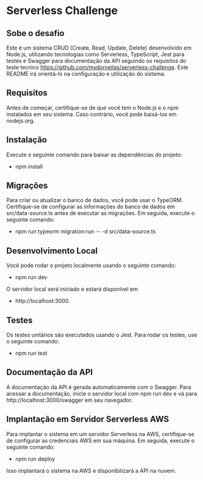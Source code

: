 # Serverless Challenge 
## Sobe o desafio
Este é um sistema CRUD (Create, Read, Update, Delete) desenvolvido em Node.js, utilizando tecnologias como Serverless, TypeScript, Jest para testes e Swagger para documentação da API seguindo os requisitos do teste tecnico https://github.com/mvdornellas/serverless-challenge. Este README irá orientá-lo na configuração e utilização do sistema.

## Requisitos
Antes de começar, certifique-se de que você tem o Node.js e o npm instalados em seu sistema. Caso contrário, você pode baixá-los em nodejs.org.

## Instalação
Execute o seguinte comando para baixar as dependências do projeto:
- npm install

## Migrações
Para criar ou atualizar o banco de dados, você pode usar o TypeORM. Certifique-se de configurar as informações do banco de dados em src/data-source.ts antes de executar as migrações. Em seguida, execute o seguinte comando:
- npm run typeorm migration:run -- -d src/data-source.ts


## Desenvolvimento Local
Você pode rodar o projeto localmente usando o seguinte comando:
- npm run dev

O servidor local será iniciado e estará disponível em 
- http://localhost:3000.

## Testes
Os testes unitários são executados usando o Jest. Para rodar os testes, use o seguinte comando:
- npm run test

## Documentação da API
A documentação da API é gerada automaticamente com o Swagger. Para acessar a documentação, inicie o servidor local com npm run dev e vá para http://localhost:3000/swagger em seu navegador.

## Implantação em Servidor Serverless AWS
Para implantar o sistema em um servidor Serverless na AWS, certifique-se de configurar as credenciais AWS em sua máquina. Em seguida, execute o seguinte comando:
- npm run deploy

Isso implantará o sistema na AWS e disponibilizará a API na nuvem.